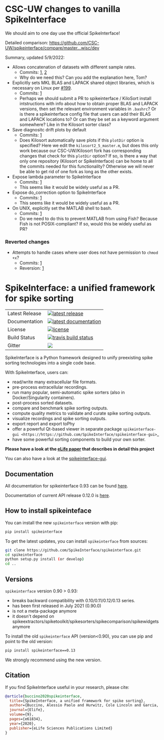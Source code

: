 # CSC-UW changes to vanilla SpikeInterface
We should aim to one day use the official SpikeInterface!

Detailed comparison: https://github.com/CSC-UW/spikeinterface/compare/master...wisc/dev

Summary, updated 5/9/2022:
- Allows concatenation of datasets with different sample rates. 
  - Commits: [1](https://github.com/CSC-UW/spikeinterface/commit/4af9fe5566b3145678982d5cbfb8d8f28ddc7139), [2](https://github.com/CSC-UW/spikeinterface/commit/0ecc2cab58195167a1799c97b1cd55deffa7ff48)
  - Why do we need this? Can you add the explanation here, Tom? 
- Explicitly sets MKL BLAS and LAPACK shared object libraries, which is necessary on Linux per [#199](https://github.com/MouseLand/Kilosort/issues/199#issuecomment-754971599).
  - Commits: [1](https://github.com/CSC-UW/spikeinterface/commit/1aae5e902c12e0560b54c1dc74fc43c238a3248e)
  - Perhaps we should submit a PR to spikeinterface / KiloSort install intstructions with info about how to obtain proper BLAS and LAPACK versions, then set the   relevant environment variables in `.bashrc`? Or is there a spikeinterface config file that users can add their BLAS and LAPACK locations to? Or can they be set as a keyword argument somewhere? Like in the Kilosort sorter class? 
- Save diagnositc drift plots by default
  - Commits: [1](https://github.com/CSC-UW/spikeinterface/commit/66ddafa08b5f3f13b301c2ce2d5772d843af7cec)
  - Does Kilosort automatically save plots if this `plotDir` option is specified? Here we edit the `kilosort2_5_master.m`, but does this only work because our CSC-UW/Kilosort fork has corresponding changes that check for this `plotDir` option? If so, is there a way that only one repository (Kilosort or SpikeInterface) can be home to all the commits needed for this functionality? Otherwise we will never be able to get rid of one fork as long as the other exists.
- Expose lambda parameter to SpikeInterface
  - Commits: [1](https://github.com/CSC-UW/spikeinterface/commit/10dc6a0ded76b750ed5e546625a4bdcb07a0257d)
  - This seems like it would be widely useful as a PR. 
- Expose do_correction option to SpikeInterface
  - Commits: [1](https://github.com/CSC-UW/spikeinterface/commit/89b8c44112a81100029b7a54123ba44ee8f2b3fd)
  - This seems like it would be widely useful as a PR. 
- On UNIX, explicitly set the MATLAB shell to bash. 
  - Commits: [1](https://github.com/CSC-UW/spikeinterface/commit/832d00fd6fa4ffb6da89d10dad91d3e8bb7144fa)
  - Do we need to do this to prevent MATLAB from using Fish? Because Fish is not POSIX-compliant? If so, would this be widely useful as PR? 

### Reverted changes
- Attempts to handle cases where user does not have permission to `chmod +x`? 
  - Commits: [1](https://github.com/CSC-UW/spikeinterface/commit/26cca16f9310ffc3e93c073fe64005779f2b3c09)
  - Reversion: [1](https://github.com/CSC-UW/spikeinterface/commit/0b5987fcb58283352ccd6d7dc71cab4541f23cdf)

# SpikeInterface: a unified framework for spike sorting

<table>
<tr>
  <td>Latest Release</td>
  <td>
    <a href="https://pypi.org/project/spikeinterface/">
    <img src="https://img.shields.io/pypi/v/spikeinterface.svg" alt="latest release" />
    </a>
  </td>
</tr>
<tr>
  <td>Documentation</td>
  <td>
    <a href="https://spikeinterface.readthedocs.io/">
    <img src="https://readthedocs.org/projects/spikeinterface/badge/?version=latest" alt="latest documentation" />
    </a>
  </td>
</tr>
<tr>
  <td>License</td>
  <td>
    <a href="https://github.com/SpikeInterface/spikeinterface/blob/master/LICENSE">
    <img src="https://img.shields.io/pypi/l/spikeinterface.svg" alt="license" />
    </a>
</td>
</tr>
<tr>
  <td>Build Status</td>
  <td>
    <a href="https://travis-ci.org/SpikeInterface/spikeinterface">
    <img src="https://travis-ci.org/SpikeInterface/spikeinterface.svg?branch=master" alt="travis build status" />
    </a>
  </td>
</tr>
<tr>
	<td>Gitter</td>
	<td>
		<a href="https://gitter.im/SpikeInterface/community">
		<img src="https://badges.gitter.im/SpikeInterface.svg" />
	</a>
	</td>
</tr>
</table>

SpikeInterface is a Python framework designed to unify preexisting spike sorting technologies into a single code base.

With SpikeInterface, users can:

- read/write many extracellular file formats.
- pre-process extracellular recordings.
- run many popular, semi-automatic spike sorters (also in Docker/Singularity containers).
- post-process sorted datasets.
- compare and benchmark spike sorting outputs.
- compute quality metrics to validate and curate spike sorting outputs.
- visualize recordings and spike sorting outputs.
- export report and export toPhy
- offer a powerful Qt-based viewer in separate package `spikeinterface-gui <https://https://github.com/SpikeInterface/spikeinterface-gui>`_
- have some powerful sorting components to build your own sorter.



**Please have a look at the [eLife paper](https://elifesciences.org/articles/61834) that describes in detail this project**

You can also have a look at the [spikeinterface-gui](https://https://github.com/SpikeInterface/spikeinterface-gui).

## Documentation

All documentation for spikeinterface 0.93 can be found [here](https://spikeinterface.readthedocs.io/en/latest/).

Documentation of current API release 0.12.0 is [here](https://spikeinterface.readthedocs.io/en/stable/).



## How to install spikeinteface

You can install the new `spikeinterface` version with pip:

```bash
pip install spikeinterface
```

To get the latest updates, you can install `spikeinterface` from sources:

```bash
git clone https://github.com/SpikeInterface/spikeinterface.git
cd spikeinterface
python setup.py install (or develop)
cd ..
```

## Versions

`spikeinterface` version 0.90 > 0.93:

  * breaks backward compatibility with 0.10/0.11/0.12/0.13 series.
  * has been first released in July 2021 (0.90.0)
  * is not a meta-package anymore
  * it doesn't depend on spikeextractors/spiketoolkit/spikesorters/spikecomparison/spikewidgets anymore


To install the old `spikeinterface` API (version<0.90), you can use pip and point to the old version:

```bash
pip install spikeinterface==0.13
```

We strongly recommend using the new version.

## Citation

If you find SpikeInterface useful in your research, please cite:

```bibtex
@article{buccino2020spikeinterface,
  title={SpikeInterface, a unified framework for spike sorting},
  author={Buccino, Alessio Paolo and Hurwitz, Cole Lincoln and Garcia, Samuel and Magland, Jeremy and Siegle, Joshua H and Hurwitz, Roger and Hennig, Matthias H},
  journal={Elife},
  volume={9},
  pages={e61834},
  year={2020},
  publisher={eLife Sciences Publications Limited}
}
```
